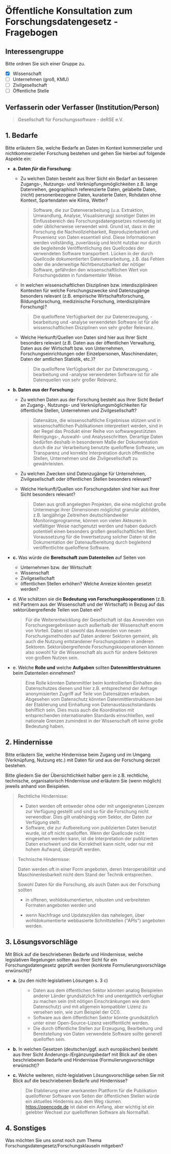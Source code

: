 # Öffentliche Konsultation zum Forschungsdatengesetz - Fragebogen

## Interessengruppe

Bitte ordnen Sie sich einer Gruppe zu.
- [x] Wissenschaft
- [ ] Unternehmen (groß, KMU)
- [ ] Zivilgesellschaft
- [ ] Öffentliche Stelle

## Verfasserin oder Verfasser (Institution/Person)

> Gesellschaft für Forschungssoftware - deRSE e.V.

## 1. Bedarfe

Bitte erläutern Sie, welche Bedarfe an Daten im Kontext kommerzieller und nichtkommerzieller Forschung bestehen und gehen Sie hierbei auf folgende Aspekte ein:

- **a. Daten _für_ die Forschung**:
    - Zu welchen Daten besteht aus Ihrer Sicht ein Bedarf an besseren Zugangs-, Nutzungs- und Verknüpfungsmöglichkeiten z.B. lange Datenreihen, geographisch referenzierte Daten, gelabelte Daten, (nicht) personenbezogene Daten, kuratierte Daten, Rohdaten ohne Kontext, Spartendaten wie Klima, Wetter?
        > Software, die zur Datenverarbeitung (u.a. Extraktion, Umwandlung, Analyse, Visualisierung) sonstiger Daten im Einflussbereich des Forschungsdatengesetzes notwendig ist oder üblicherweise verwendet wird. 
        > Grund ist, dass in der Forschung die Nachvollziehbarkeit, Reproduzierbarkeit und Provenienz von Daten essentiell sind. Diese Informationen werden vollständig, zuverlässig und leicht nutzbar nur durch die begleitende Veröffentlichung des Quellcodes der verwendeten Software transportiert. Lücken in der durch Quellcode dokumentierten Datenverarbeitung,  z.B. das Fehlen oder die anderweitige Nichtbenutzbarkeit der nötiger Software, gefährden den wissenschaftlichen Wert von Forschungsdaten in fundamentaler Weise.
 
    - In welchen wissenschaftlichen Disziplinen bzw. interdisziplinären Kontexten für welche Forschungszwecke sind Datenzugänge besonders relevant (z.B. empirische Wirtschaftsforschung, Bildungsforschung, medizinische Forschung, interdisziplinäre Forschung)?
       >  Die quelloffene Verfügbarkeit der zur Datenerzeugung, -bearbeitung und -analyse verwendeten Software ist für alle wissenschaftlichen Disziplinen von sehr großer Relevanz.

    - Welche Herkunft/Quellen von Daten sind hier aus Ihrer Sicht besonders relevant (z.B. Daten aus der öffentlichen Verwaltung, Daten aus der Wirtschaft bzw. von Unternehmen, Forschungseinrichtungen oder Einzelpersonen, Maschinendaten, Daten der amtlichen Statistik, etc.)?
        > Die quelloffene Verfügbarkeit der zur Datenerzeugung, -bearbeitung und -analyse verwendeten Software ist für alle Datenquellen von sehr großer Relevanz.

- **b. Daten _aus_ der Forschung**:
    - Zu welchen Daten aus der Forschung besteht aus Ihrer Sicht Bedarf an Zugang-, Nutzungs- und Verknüpfungsmöglichkeiten für öffentliche Stellen, Unternehmen und Zivilgesellschaft?
        > Datensätze, die wissenschaftliche Ergebnisse stützen und in wissenschaftlichen Publikationen interpretiert werden, sind in der Regel das Produkt einer Reihe von softwaregestützten Reinigungs-,  Auswahl- und Analyseschritten. Derartige Daten bedürfen deshalb in besonderem Maße der Dokumentation durch die zur Verarbeitung benutzte quelloffene Software, um Transparenz und korrekte Interpretation durch öffentliche Stellen, Unternehmen und die Zivilgesellschaft zu gewährleisten.

    - Zu welchen Zwecken sind Datenzugänge für Unternehmen, Zivilgesellschaft oder öffentlichen Stellen besonders relevant?
        > 

    - Welche Herkunft/Quellen von Forschungsdaten sind hier aus Ihrer Sicht besonders relevant?
        > Daten aus groß angelegten Projekten, die eine möglichst große Untermenge ihrer Dimensionen möglichst granular abbilden, z.B. langjährige Zeitreihen deutschlandweiter Monitoringprogramme, können von vielen Akteuren in vielfältiger Weise nachgenutzt werden und haben dadurch potentiell einen besonders großen gesellschaftlichen Wert. Voraussetzung für die Inwertsetzung solcher Daten ist die Dokumentation der Datenaufbereitung durch begleitend veröffentlichte quelloffene Software.

- **c.** Was würde die **Bereitschaft zum Datenteilen** auf Seiten von
    - Unternehmen bzw. der Wirtschaft
    - Wissenschaft
    - Zivilgesellschaft
    - öffentlichen Stellen
    erhöhen? Welche Anreize könnten gesetzt werden?
    > 

- d. Wie schätzen sie die **Bedeutung von Forschungskooperationen** (z.B. mit Partnern aus der Wissenschaft und der Wirtschaft) in Bezug auf das sektorübergreifende Teilen von Daten ein?
    > Für die Weiterentwicklung der Gesellschaft ist das Anwenden von Forschungsergebnissen auch außerhalb der Wissenschaft enorm von Vorteil.
    > Dabei ist sowohl das Anwenden von neuen Forschungsmethoden auf Daten anderer Sektoren gemeint, als auch die Nutzung entstandener Forschungsdaten in anderen Sektoren.
    > Sektorübergreifende Forschungskooperationen können also sowohl für die Wissenschaft als auch für andere Sektoren von großem Nutzen sein.

- e. Welche **Rolle und** welche **Aufgaben** sollten **Datenmittlerstrukturen** beim Datenteilen einnehmen?
    > Eine Rolle könnten Datenmittler beim kontrollierten Einhalten des Datenschutzes dienen und hier z.B. entsprechend der Anfrage anonymisierten Zugriff auf Teile von Datensätzen erlauben.
    > Abgesehen vom Datenschutz könnten Datenmittlerstrukturen bei der Etablierung und Einhaltung von Datenaustauschstandards behilflich sein. Dies muss auch die Koordination mit entsprechenden internationalen Standards einschließen, weil nationale Grenzen zumindest in der Wissenschaft oft keine große Bedeutung haben.


## 2. Hindernisse

Bitte erläutern Sie, welche Hindernisse beim Zugang und im Umgang (Verknüpfung, Nutzung etc.) mit Daten für und aus der Forschung derzeit bestehen.

Bitte gliedern Sie der Übersichtlichkeit halber gern in z.B. rechtliche, technische, organisatorisch Hindernisse und erläutern Sie (wenn möglich) jeweils anhand von Beispielen.

> Rechtliche Hindernisse: 
> - Daten werden oft entweder ohne oder mit ungeeigneten Lizenzen zur Verfügung gestellt und sind so für die Forschung nicht verwendbar. Dies gilt unabhängig vom Sektor, der Daten zur Verfügung stellt.
> - Software, die zur Aufbereitung von publizierten Daten benutzt wurde, ist oft nicht quelloffen. Wenn der Quellcode nicht eingesehen werden kann, ist die Interpretation der publizierten Daten erschwert und die Korrektheit kann nicht, oder nur mit hohem Aufwand, überprüft werden.

> Technische Hindernisse:
>
> Daten werden oft in einer Form angeboten, deren Interoperabilität und Maschinenlesbarkeit nicht dem Stand der Technik entsprechen.
>
> Sowohl Daten für die Forschung, als auch Daten aus der Forschung sollten
>
 > - in offenen, wohldokumentierten, robusten und verbreiteten Formaten angeboten werden und
>
> - wenn Nachfrage und Updatezyklen das nahelegen, über wohldokumentierte webbasierte Schnittstellen ("APIs") angeboten werden.

## 3. Lösungsvorschläge

Mit Blick auf die beschriebenen Bedarfe und Hindernisse, welche legislativen Regelungen sollten aus Ihrer Sicht für ein Forschungsdatengesetz geprüft werden (konkrete Formulierungsvorschläge erwünscht)?

- **a.** (zu den nicht-legislativen Lösungen s. 3 c)
    > - Daten aus dem öffentlichen Sektor könnten analog Beispielen anderer Länder grundsätzlich frei und unentgeltlich verfügbar zu machen sein (mit nötigen Einschränkungen wie dem Datenschutz) und mit allgemein kompatibler Lizenz zu versehen sein, wie zum Beispiel der CC0.
    > - Software aus dem öffentlichen Sektor könnte grundsätzlich unter einer Open-Source-Lizenz veröffentlicht werden.
    > - Die durch öffentliche Stellen zur Erzeugung, Bearbeitung und Bereitstellung von Daten verwendete Software sollte generell quelloffen sein.

- **b.** In welchen Gesetzen (deutschen/ggf. auch europäischen) besteht aus Ihrer Sicht Änderungs-/Ergänzungsbedarf mit Blick auf die oben beschriebenen Bedarfe und Hindernisse (Formulierungsvorschläge erwünscht)?
    > 

- **c.** Welche weiteren, nicht-legislativen Lösungsvorschläge sehen Sie mit Blick auf die beschriebenen Bedarfe und Hindernisse?
    > Die Etablierung einer anerkannten Plattform für die Publikation quelloffener Software von Seiten der öffentlichen Stellen würde ein aktuelles Hindernis aus dem Weg räumen. https://opencode.de ist dabei ein Anfang, aber wichtig ist ein gelebter Wechsel zur quelloffenen Software als Normalfall.


## 4. Sonstiges

Was möchten Sie uns sonst noch zum Thema Forschungsdatengesetz/Forschungsklauseln mitgeben?

> 

